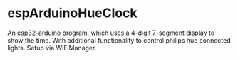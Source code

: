 # espArduinoHueClock
An esp32-arduino program, which uses a 4-digit 7-segment display to show the time. With additional functionality to control philips hue connected lights. Setup via WiFiManager. 
